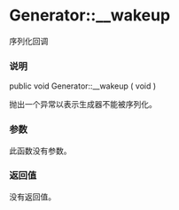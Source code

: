 Generator::\_\_wakeup
=====================

序列化回调

### 说明

<span class="modifier">public</span> <span class="type">void</span>
<span class="methodname">Generator::\_\_wakeup</span> ( <span
class="methodparam">void</span> )

抛出一个异常以表示生成器不能被序列化。

### 参数

此函数没有参数。

### 返回值

没有返回值。

